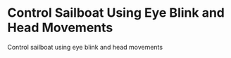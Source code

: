 # Control Sailboat Using Eye Blink and Head Movements
Control sailboat using eye blink and head movements
